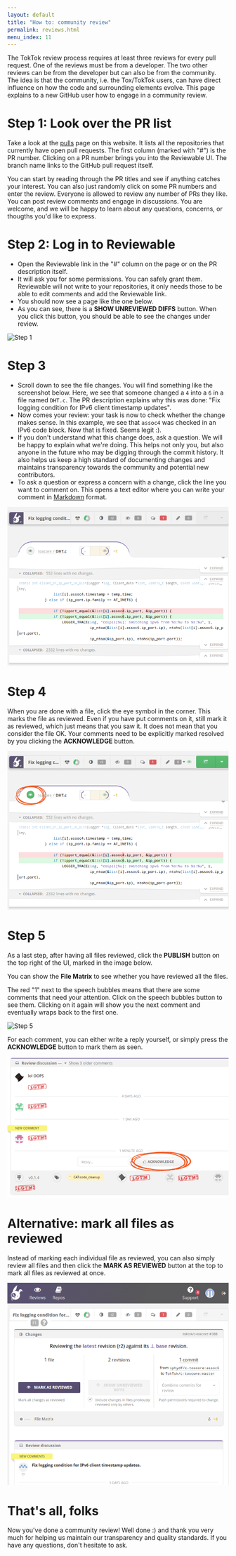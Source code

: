 ```yaml
---
layout: default
title: "How to: community review"
permalink: reviews.html
menu_index: 11
---
```


The TokTok review process requires at least three reviews for every pull
request. One of the reviews must be from a developer. The two other reviews
can be from the developer but can also be from the community. The idea is that
the community, i.e. the Tox/TokTok users, can have direct influence on how the
code and surrounding elements evolve. This page explains to a new GitHub user
how to engage in a community review.

# Step 1: Look over the PR list

Take a look at the [pulls](pulls.html) page on this website. It lists all the
repositories that currently have open pull requests. The first column (marked
with "#") is the PR number. Clicking on a PR number brings you into the
Reviewable UI. The branch name links to the GitHub pull request itself.

You can start by reading through the PR titles and see if anything catches
your interest. You can also just randomly click on some PR numbers and enter
the review. Everyone is allowed to review any number of PRs they like. You can
post review comments and engage in discussions. You are welcome, and we will
be happy to learn about any questions, concerns, or thougths you'd like to
express.

# Step 2: Log in to Reviewable

-   Open the Reviewable link in the "#" column on the page or on the PR
    description itself.
-   It will ask you for some permissions. You can safely grant them.
    Reviewable will not write to your repositories, it only needs those to be
    able to edit comments and add the Reviewable link.
-   You should now see a page like the one below.
-   As you can see, there is a **SHOW UNREVIEWED DIFFS** button. When you
    click this button, you should be able to see the changes under review.

![Step 1](static/img/reviews/step1.png)

# Step 3

-   Scroll down to see the file changes. You will find something like the
    screenshot below. Here, we see that someone changed a `4` into a `6` in a
    file named `DHT.c`. The PR description explains why this was done: "Fix
    logging condition for IPv6 client timestamp updates".
-   Now comes your review: your task is now to check whether the change makes
    sense. In this example, we see that `assoc4` was checked in an IPv6 code
    block. Now that is fixed. Seems legit :).
-   If you don't understand what this change does, ask a question. We will be
    happy to explain what we're doing. This helps not only you, but also
    anyone in the future who may be digging through the commit history. It
    also helps us keep a high standard of documenting changes and maintains
    transparency towards the community and potential new contributors.
-   To ask a question or express a concern with a change, click the line you
    want to comment on. This opens a text editor where you can write your
    comment in
    [Markdown](https://github.com/adam-p/markdown-here/wiki/Markdown-Cheatsheet)
    format.

![Step 3](static/img/reviews/step3.png)

# Step 4

When you are done with a file, click the eye symbol in the corner. This marks
the file as reviewed. Even if you have put comments on it, still mark it as
reviewed, which just means that you saw it. It does not mean that you consider
the file OK. Your comments need to be explicitly marked resolved by you
clicking the **ACKNOWLEDGE** button.

![Step 4](static/img/reviews/step4.png)

# Step 5

As a last step, after having all files reviewed, click the **PUBLISH** button
on the top right of the UI, marked in the image below.

You can show the **File Matrix** to see whether you have reviewed all the
files.

The red "1" next to the speech bubbles means that there are some comments that
need your attention. Click on the speech bubbles button to see them. Clicking
on it again will show you the next comment and eventually wraps back to the
first one.

![Step 5](static/img/reviews/step5.png)

For each comment, you can either write a reply yourself, or simply press the
**ACKNOWLEDGE** button to mark them as seen.

![Acknowledge](static/img/reviews/ack.png)

# Alternative: mark all files as reviewed

Instead of marking each individual file as reviewed, you can also simply
review all files and then click the **MARK AS REVIEWED** button at the top to
mark all files as reviewed at once.

![Mark as reviewed](static/img/reviews/mark-as-reviewed.png)

# That's all, folks

Now you've done a community review! Well done :) and thank you very much for
helping us maintain our transparency and quality standards. If you have any
questions, don't hesitate to ask.
